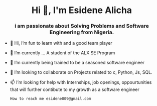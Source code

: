 

<h1 align="center">Hi 👋, I'm Esidene Alicha </h1>
<h3 align="center">i am passionate about Solving Problems and Software Engineering from Nigeria.</h3>


- 👋 Hi, I’m fun to learn with and a good team player
- 👀 I’m currently ... A student of the ALX SE Program
- 🌱 I’m currently being trained to be a seasoned software engineer
- 💞️ I’m looking to collaborate on Projects related to c, Python, Js, SQL.
- 📫 I’m looking for help with Internships, job openings, oppourtunities that will further contibute to my growth as a software engineer
      
      How to reach me esidene009@gmail.com

<!---
dene009/dene009 is a ✨ special ✨ repository because its `README.md` (this file) appears on your GitHub profile.
You can click the Preview link to take a look at your changes.
--->
